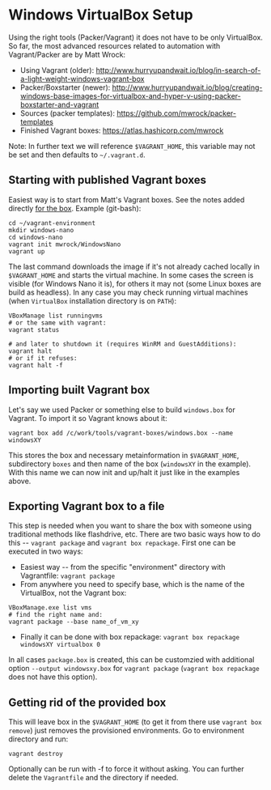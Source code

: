 # Windows VirtualBox Setup

Using the right tools (Packer/Vagrant) it does not have to be only VirtualBox. So far, the
most advanced resources related to automation with Vagrant/Packer are by Matt Wrock:

* Using Vagrant (older): http://www.hurryupandwait.io/blog/in-search-of-a-light-weight-windows-vagrant-box
* Packer/Boxstarter (newer): http://www.hurryupandwait.io/blog/creating-windows-base-images-for-virtualbox-and-hyper-v-using-packer-boxstarter-and-vagrant
* Sources (packer templates): https://github.com/mwrock/packer-templates
* Finished Vagrant boxes: https://atlas.hashicorp.com/mwrock

Note: In further text we will reference `$VAGRANT_HOME`, this variable may not be set and then
defaults to `~/.vagrant.d`.

## Starting with published Vagrant boxes

Easiest way is to start from Matt's Vagrant boxes. See the notes added directly
[for the box](). Example (git-bash):
```
cd ~/vagrant-environment
mkdir windows-nano
cd windows-nano
vagrant init mwrock/WindowsNano
vagrant up
```

The last command downloads the image if it's not already cached locally in `$VAGRANT_HOME`
and starts the virtual machine. In some cases the screen is visible (for Windows Nano it is),
for others it may not (some Linux boxes are build as headless). In any case you may check running
virtual machines (when `VirtualBox` installation directory is on `PATH`):
```
VBoxManage list runningvms
# or the same with vagrant:
vagrant status

# and later to shutdown it (requires WinRM and GuestAdditions):
vagrant halt
# or if it refuses:
vagrant halt -f
```

## Importing built Vagrant box

Let's say we used Packer or something else to build `windows.box` for Vagrant.
To import it so Vagrant knows about it:
```
vagrant box add /c/work/tools/vagrant-boxes/windows.box --name windowsXY
```

This stores the box and necessary metainformation in `$VAGRANT_HOME`, subdirectory `boxes`
and then name of the box (`windowsXY` in the example). With this name we can now init and
up/halt it just like in the examples above.


## Exporting Vagrant box to a file

This step is needed when you want to share the box with someone using traditional methods like
flashdrive, etc. There are two basic ways how to do this -- `vagrant package` and
`vagrant box repackage`. First one can be executed in two ways:

* Easiest way -- from the specific "environment" directory with Vagrantfile: `vagrant package`
* From anywhere you need to specify base, which is the name of the VirtualBox, not the Vagrant box:
```
VBoxManage.exe list vms
# find the right name and:
vagrant package --base name_of_vm_xy
```
* Finally it can be done with box repackage: `vagrant box repackage windowsXY virtualbox 0`

In all cases `package.box` is created, this can be customzied with additional option
`--output windowsxy.box` for `vagrant package` (`vagrant box repackage` does not have this option).


## Getting rid of the provided box

This will leave box in the `$VAGRANT_HOME` (to get it from there use `vagrant box remove`) just
removes the provisioned environments. Go to environment directory and run:
```
vagrant destroy
```
Optionally can be run with -f to force it without asking. You can further delete the `Vagrantfile`
and the directory if needed.